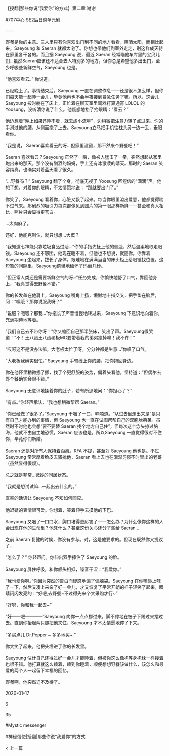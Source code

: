 <br/><br/>【授翻|那些你说“我爱你”的方式】第二章 谢谢<br/><br/>#707中心 SE2后日谈单元剧<br/><br/>——<br/><br/>野餐是你的主意。三人里只有你喜欢出门到不同的地方看看，晒晒太阳，而相比起来，Saeyoung 和 Saeran 就都太宅了。你想也带他们到室外走走，别这样成天待在家里各干各的。而且据 Saeyoung 说，最近 Saeran 经常瞄他车库里的宝贝儿们...虽然Saeran应该还不适合去人特别多的地方，但你总是希望他多出出门，至少呼吸些新鲜空气，Saeyoung 也是。<br/><br/>“他喜欢看云。” 你说道。<br/><br/>已经晚上了。事情结束后，Saeyoung 一直在调整作息——还是很不怎么样，但你们每天能一起睡一会儿，毕竟他再也不会半夜接到紧急任务了嘛。所以，这会儿 Saeyoung 按时躺在了床上，正忙着在聊天室里调戏打算通宵 LOLOL 的 Yoosung，没听清你说了什么。他疑惑地抬了抬眼睛：“看云？”<br/><br/>他边想着“晚上如果还睡不着，就去虐小流星”，边稍微把注意力转了点过来。你的手滑过他的腰，从侧面抱了上去。Saeyoung立马把手机往枕头另一边一丢，垂眼看你。<br/><br/>“我是说， Saeran喜欢看云的呀...但家里没窗，那不然来个野餐吧！”<br/><br/>Saeran 喜欢看云？Saeyoung 茫然了一瞬，像被人猛击了一拳，突然想起从家里跑出来的那天，那个没有酗酒的妈妈，手上还有冰激凌的晴天。那时的 Saeran 笑容纯真，也确实对着蓝天看了很久。<br/><br/>“...野餐吗？” Saeyoung 翻了个身，彻底无视了 Yoosung 回短信的“滴滴”声。他想了想，对着你的眼睛，不太情愿地说： “那就要出门了。”<br/><br/>你笑了。Saeyoung 看着你，心脏又飘了起来。每当你眼里溢出爱意，他都觉得喘不过气来。那剧烈的吸引力每次都像见到照片的第一眼那样新鲜——甚至和真人相比，照片只会显得更苍白。<br/><br/>...太肉麻了。<br/><br/>还好，他能克制住，就只想想...大概？<br/><br/>“我知道七神能只靠垃圾食品过活...”你的手指先抚上他的侧脸，然后温柔地取走眼镜。Saeyoung 还不够困，他现在睡不着，但他也不想说，就随你。你靠着 Saeyoung 坐起来，拔长了身体，艰难地在满满当当的床头柜上给眼镜找位置。这短暂的间隙里，Saeyoung遗憾地缅怀了玛丽几秒。<br/><br/>“但正常人类还是需要新鲜空气的呀~”任务完成，你愉快地舒了口气，靠回他身上，“我真觉得去野餐不错。”<br/><br/>你的长发盖在他肩上，Saeyoung 嘴角上扬，懒懒地十指交叉，把手垫在脑后，问：“噢哦？那你说服我呀？”<br/><br/>“说服？呃嗯？那我...”你拖长了声音慢慢地转过来，Saeyoung 下意识地向着你，充满期待地等着。<br/><br/>“我们自己去不带你呀！”你又缩回自己那半张床，笑出了声。Saeyoung假哭道：“不！王八蛋王八蛋老板MC要带着我的弟弟跑掉嘛！我不许！”<br/><br/>“哎呀这不是没办法嘛，大老板太忙了呀，分分钟都是生意...”你叹了口气。<br/><br/>“大老板我确实很忙。” Saeyoung 手臂缠上你的腰，把你拖回身边。<br/><br/>你在他怀里稍微挪了挪，找了个更舒服的姿势，偏着头看他，坚持道：“但偶尔去野个餐确实会很不错。”<br/><br/>Saeyoung 无意识地揉着你的肚子，若有所思地问：“你担心了？”<br/><br/>“有点。”你轻声承认，“我也想稍微帮帮 Saeran。”<br/><br/>“你已经做了很多了。”Saeyoung 干咽了一口，喃喃道。“从过去里走出来是”是只有自己才能办到的事情，但 Saeyoung 也一直在试图帮帮自己的双胞胎弟弟。虽然时不时他也会想“要不要替 Saeran 找个地方自己住”，但每次这个念头掠过脑海，他就不由自主地恐慌。Saeran 应该也是。所以Saeyoung 一直觉得很对不住你，毕竟你们新婚。<br/><br/>Saeran 还是对所有人保持着距离。RFA 不提，甚至对 Saeyoung 他也是。不过 Saeyoung 常常厚着脸皮去骚扰他，Saeran 看上去也在渐渐习惯不时冒出的老哥（虽然显得很烦）。<br/><br/>总之就是非常...微妙的同居状态。<br/><br/>“我就是想试试嘛...一起出去什么的。”<br/><br/>直率的话语让 Saeyoung 不知如何回应。<br/><br/>他迟疑的表情很可爱。你想着，笑着伸手去摸他的下巴。<br/><br/>Saeyoung 又咽了一口口水，胸口堵得更厉害了——怎么办？为什么像你这样的人会出现在他的生命里？他凭什么？甚至这份关心还分了些给 Saeran...<br/><br/>之前 Saeran 复健的时候，你没有参与。对，这是他要求的。但现在既然你又提议了...<br/><br/>“怎么了？” 你轻声问。你伸出双手捧住了 Saeyoung 的脸。<br/><br/>Saeyoung 屏住呼吸，和你额头相抵，嗓音干涩：“我爱你。”<br/><br/>“我也爱你啊。”你因为突然的告白而疑惑地偏了偏脑袋。Saeyoung 在你嘴唇上啄了一下，然后又凑上来亲了好一会儿，才又恢复了平常开朗的样子轻笑了起来，眼睛闪闪发亮的：“好吧,去野餐~不过得先来个大采购才行~”<br/><br/>“好呀，你和我一起去~”<br/><br/>“好——吧————”Saeyoung 向你一点点挪过来，脚不停地在被子下踢过来摆过去。直到你抬起两只腿把他夹住，Saeyoung 才不太情愿地停了下来。<br/><br/>“多买点儿 Dr.Pepper ~ 多多地买~ ”<br/><br/>你大笑了起来，他把头埋进了你的长发里。<br/><br/>Saeyoung 估计自己还得过好一会儿才能睡着，但被你这么像抱等身抱枕一样搂着也很不错。他打算就这么赖着，赖到你睡着，顺便想想野餐该做什么，该怎么和最爱的两个人一起留下幸福的回忆。<br/><br/>野餐啊，他突然迫不及待了。<br/><br/>2020-01-17<br/><br/>6<br/><br/>35<br/><br/>#Mystic messenger<br/><br/>#神秘信使|授翻|那些你说“我爱你”的方式<br/><br/>< 上一篇<br/><br/>